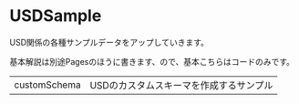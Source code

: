 # USDSample
USD関係の各種サンプルデータをアップしていきます。

基本解説は別途Pagesのほうに書きます、ので、基本こちらはコードのみです。

|||
|-|-|
|customSchema|USDのカスタムスキーマを作成するサンプル|
